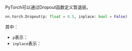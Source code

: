 PyTorch可以通过Dropout函数定义暂退层。
```python
nn.torch.Dropout(p: float = 0.5, inplace: bool = False)
```

其中：
- `p`表示：
- `inplace`表示：